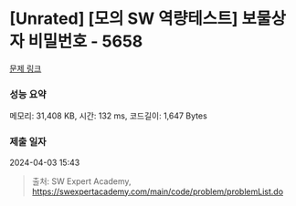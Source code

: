 # [Unrated] [모의 SW 역량테스트] 보물상자 비밀번호 - 5658 

[문제 링크](https://swexpertacademy.com/main/code/problem/problemDetail.do?contestProbId=AWXRUN9KfZ8DFAUo) 

### 성능 요약

메모리: 31,408 KB, 시간: 132 ms, 코드길이: 1,647 Bytes

### 제출 일자

2024-04-03 15:43



> 출처: SW Expert Academy, https://swexpertacademy.com/main/code/problem/problemList.do